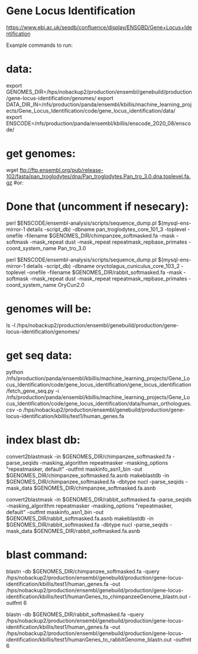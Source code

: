 # Gene Locus Identification

https://www.ebi.ac.uk/seqdb/confluence/display/ENSGBD/Gene+Locus+Identification




Example commands to run: 


# data:
export GENOMES_DIR=/hps/nobackup2/production/ensembl/genebuild/production/gene-locus-identification/genomes/
export DATA_DIR_IN=/nfs/production/panda/ensembl/kbillis/machine_learning_projects/Gene_Locus_Identification/code/gene_locus_identification/data/
export ENSCODE=/nfs/production/panda/ensembl/kbillis/enscode_2020_08/enscode/

# get genomes:
wget ftp://ftp.ensembl.org/pub/release-102/fasta/pan_troglodytes/dna/Pan_troglodytes.Pan_tro_3.0.dna.toplevel.fa.gz
#or:


# Done that (uncomment if nesecary):
perl $ENSCODE/ensembl-analysis/scripts/sequence_dump.pl $(mysql-ens-mirror-1 details -script_db) -dbname pan_troglodytes_core_101_3 -toplevel -onefile -filename $GENOMES_DIR/chimpanzee_softmasked.fa -mask -softmask -mask_repeat dust -mask_repeat repeatmask_repbase_primates -coord_system_name Pan_tro_3.0

perl $ENSCODE/ensembl-analysis/scripts/sequence_dump.pl $(mysql-ens-mirror-1 details -script_db) -dbname oryctolagus_cuniculus_core_103_2 -toplevel -onefile -filename $GENOMES_DIR/rabbit_softmasked.fa -mask -softmask -mask_repeat dust -mask_repeat repeatmask_repbase_primates -coord_system_name OryCun2.0


# genomes will be:
ls -l /hps/nobackup2/production/ensembl/genebuild/production/gene-locus-identification/genomes/

# get seq data:
python /nfs/production/panda/ensembl/kbillis/machine_learning_projects/Gene_Locus_Identification/code/gene_locus_identification/gene_locus_identification/fetch_gene_seq.py   -i /nfs/production/panda/ensembl/kbillis/machine_learning_projects/Gene_Locus_Identification/code/gene_locus_identification/data/human_orthologues.csv   -o /hps/nobackup2/production/ensembl/genebuild/production/gene-locus-identification/kbillis/test1/human_genes.fa

# index blast db:
convert2blastmask -in $GENOMES_DIR/chimpanzee_softmasked.fa  -parse_seqids -masking_algorithm repeatmasker -masking_options "repeatmasker, default" -outfmt maskinfo_asn1_bin -out $GENOMES_DIR/chimpanzee_softmasked.fa.asnb
makeblastdb -in $GENOMES_DIR/chimpanzee_softmasked.fa  -dbtype nucl -parse_seqids -mask_data $GENOMES_DIR/chimpanzee_softmasked.fa.asnb

convert2blastmask -in $GENOMES_DIR/rabbit_softmasked.fa  -parse_seqids -masking_algorithm repeatmasker -masking_options "repeatmasker, default" -outfmt maskinfo_asn1_bin -out $GENOMES_DIR/rabbit_softmasked.fa.asnb
makeblastdb -in $GENOMES_DIR/rabbit_softmasked.fa  -dbtype nucl -parse_seqids -mask_data $GENOMES_DIR/rabbit_softmasked.fa.asnb


# blast command:
blastn -db $GENOMES_DIR/chimpanzee_softmasked.fa   -query /hps/nobackup2/production/ensembl/genebuild/production/gene-locus-identification/kbillis/test1/human_genes.fa  -out /hps/nobackup2/production/ensembl/genebuild/production/gene-locus-identification/kbillis/test1/humanGenes_to_chimpanzeeGenome_blastn.out -outfmt 6

blastn -db $GENOMES_DIR/rabbit_softmasked.fa   -query /hps/nobackup2/production/ensembl/genebuild/production/gene-locus-identification/kbillis/test1/human_genes.fa  -out /hps/nobackup2/production/ensembl/genebuild/production/gene-locus-identification/kbillis/test1/humanGenes_to_rabbitGenome_blastn.out -outfmt 6

